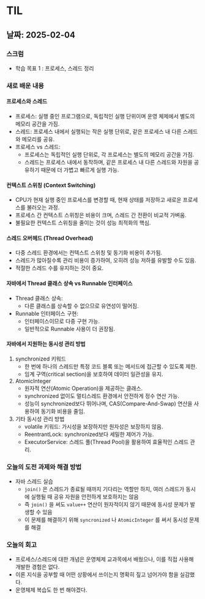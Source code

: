 # TIL

## 날짜: 2025-02-04

### 스크럼
- 학습 목표 1 : 프로세스, 스레드 정리

### 새로 배운 내용
#### 프로세스와 스레드
- 프로세스: 실행 중인 프로그램으로, 독립적인 실행 단위이며 운영 체제에서 별도의 메모리 공간을 가짐.
- 스레드: 프로세스 내에서 실행되는 작은 실행 단위로, 같은 프로세스 내 다른 스레드와 메모리를 공유.
- 프로세스 vs 스레드:
  - 프로세스는 독립적인 실행 단위로, 각 프로세스는 별도의 메모리 공간을 가짐.
  - 스레드는 프로세스 내에서 동작하며, 같은 프로세스 내 다른 스레드와 자원을 공유하기 때문에 더 가볍고 빠르게 실행 가능.

#### 컨텍스트 스위칭 (Context Switching)
- CPU가 현재 실행 중인 프로세스를 변경할 때, 현재 상태를 저장하고 새로운 프로세스를 불러오는 과정.
- 프로세스 간 컨텍스트 스위칭은 비용이 크며, 스레드 간 전환이 비교적 가벼움.
- 불필요한 컨텍스트 스위칭을 줄이는 것이 성능 최적화의 핵심.

#### 스레드 오버헤드 (Thread Overhead)
- 다중 스레드 환경에서는 컨텍스트 스위칭 및 동기화 비용이 추가됨.
- 스레드가 많아질수록 관리 비용이 증가하여, 오히려 성능 저하를 유발할 수도 있음.
- 적절한 스레드 수를 유지하는 것이 중요.

#### 자바에서 Thread 클래스 상속 vs Runnable 인터페이스
- Thread 클래스 상속:
  - 다른 클래스를 상속할 수 없으므로 유연성이 떨어짐.
- Runnable 인터페이스 구현:
  - 인터페이스이므로 다중 구현 가능.
  - 일반적으로 Runnable 사용이 더 권장됨.

#### 자바에서 지원하는 동시성 관리 방법
1. synchronized 키워드
   - 한 번에 하나의 스레드만 특정 코드 블록 또는 메서드에 접근할 수 있도록 제한. 
   - 임계 구역(critical section)을 보호하여 데이터 일관성을 유지.
2. AtomicInteger
   - 원자적 연산(Atomic Operation)을 제공하는 클래스. 
   - synchronized 없이도 멀티스레드 환경에서 안전하게 정수 연산 가능.
   - 성능이 synchronized보다 뛰어나며, CAS(Compare-And-Swap) 연산을 사용하여 동기화 비용을 줄임.
3. 기타 동시성 관리 방법
   - volatile 키워드: 가시성을 보장하지만 원자성은 보장하지 않음.
   - ReentrantLock: synchronized보다 세밀한 제어가 가능.
   - ExecutorService: 스레드 풀(Thread Pool)을 활용하여 효율적인 스레드 관리.

### 오늘의 도전 과제와 해결 방법
- 자바 스레드 실습
  - `join()` 은 스레드가 종료될 때까지 기다리는 역할만 하지, 여러 스레드가 동시에 실행될 때 공유 자원을 안전하게 보호하지는 않음
  - 즉 `join()` 을 써도 `value++` 연산이 원자적이지 않기 때문에 동시성 문제가 발생할 수 있음
  - 이 문제를 해결하기 위해 `syncronized` 나 `AtomicInteger` 를 써서 동시성 문제를 해결

### 오늘의 회고
- 프로세스/스레드에 대한 개념은 운영체제 교과목에서 배웠으나, 이를 직접 사용해 개발한 경험은 없다.
- 이론 지식을 공부할 때 어떤 상황에서 쓰이는지 명확히 짚고 넘어가야 함을 실감했다.
- 운영체제 복습도 한 번 해야겠다.